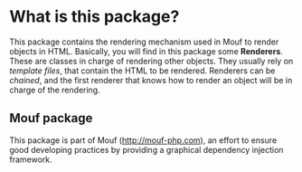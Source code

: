 What is this package?
=====================

This package contains the rendering mechanism used in Mouf to render objects in HTML.
Basically, you will find in this package some **Renderers**. These are classes in charge of rendering other objects.
They usually rely on *template files*, that contain the HTML to be rendered.
Renderers can be *chained*, and the first renderer that knows how to render an object will be in charge of the rendering.


Mouf package
------------

This package is part of Mouf (http://mouf-php.com), an effort to ensure good developing practices by providing a graphical dependency injection framework.
